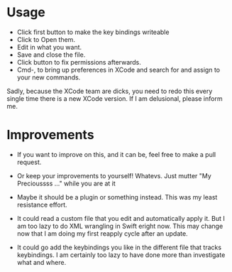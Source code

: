 # Usage
* Click first button to make the key bindings writeable
* Click to Open them.
* Edit in what you want.
* Save and close the file.
* Click button to fix permissions afterwards.
* Cmd-, to bring up preferences in XCode and search for and assign to your new commands.

Sadly, because the XCode team are dicks, you need to redo this every single time there is a new XCode version.
If I am delusional, please inform me.

# Improvements
* If you want to improve on this, and it can be, feel free to make a pull request.
* Or keep your improvements to yourself! Whatevs. Just mutter "My Precioussss ..." while you are at it
* Maybe it should be a plugin or something instead. This was my least resistance effort.

* It could read a custom file that you edit and automatically apply it. But I am too lazy to do XML wrangling in Swift eright now. This may change now that I am doing my first reapply cycle after an update.
* It could go add the keybindings you like in the different file that tracks keybindings. I am certainly too lazy to have done more than investigate what and where.
